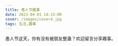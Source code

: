```yaml
---
title: 愚人节趣事
date: 2023-04-01 14:15:00
cover: /images/cover4.jpg
tags: 生活,趣事
---
```

愚人节这天，你有没有被朋友整蛊？欢迎留言分享趣事。